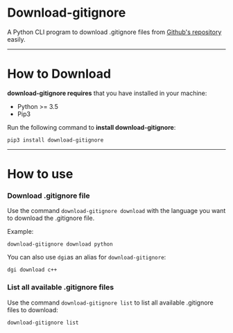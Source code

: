 # Download-gitignore
A Python CLI program to download .gitignore files from [Github's repository](https://github.com/github/gitignore) easily.

***

# How to Download
**download-gitignore requires** that you have installed in your machine:

* Python >= 3.5
* Pip3

Run the following command to **install download-gitignore**:

```console
pip3 install download-gitignore
```

***

# How to use

### Download .gitignore file
Use the command `download-gitignore download` with the language you want to download the .gitignore file. 

Example:
```console
download-gitignore download python
```

You can also use `dgi`as an alias for `download-gitignore`:
```console
dgi download c++
```

### List all available .gitignore files
Use the command `download-gitignore list` to list all available .gitignore files to download:

```console
download-gitignore list
```